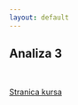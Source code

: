 ```yaml
---
layout: default
---
```


## Analiza 3

<br>

[Stranica kursa](http://old.matf.bg.ac.rs/p/jelena-radojevic/kurs/1064/Анализа-3/)
